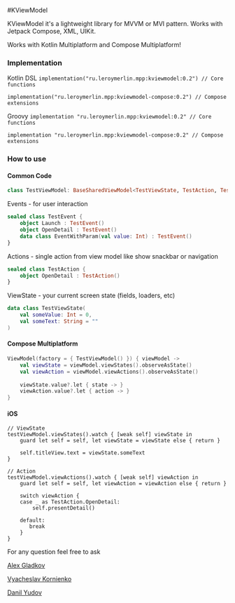 #KViewModel

KViewModel it's a lightweight library for MVVM or MVI pattern. 
Works with Jetpack Compose, XML, UIKit. 

Works with Kotlin Multiplatform and Compose Multiplatform!

### Implementation

Kotlin DSL
`implementation("ru.leroymerlin.mpp:kviewmodel:0.2") // Core functions`

`implementation("ru.leroymerlin.mpp:kviewmodel-compose:0.2") // Compose extensions`

Groovy
`implementation "ru.leroymerlin.mpp:kviewmodel:0.2" // Core functions`

`implementation "ru.leroymerlin.mpp:kviewmodel-compose:0.2" // Compose extensions`

### How to use

#### Common Code
```kotlin
class TestViewModel: BaseSharedViewModel<TestViewState, TestAction, TestEvent>()
```

Events - for user interaction
```kotlin
sealed class TestEvent {
    object Launch : TestEvent()
    object OpenDetail : TestEvent()
    data class EventWithParam(val value: Int) : TestEvent()
}
```

Actions - single action from view model like show snackbar or navigation
```kotlin
sealed class TestAction {
    object OpenDetail : TestAction()
}
```

ViewState - your current screen state (fields, loaders, etc)
```kotlin
data class TestViewState(
    val someValue: Int = 0,
    val someText: String = ""
)
```

#### Compose Multiplatform
```kotlin
ViewModel(factory = { TestViewModel() }) { viewModel ->
    val viewState = viewModel.viewStates().observeAsState()
    val viewAction = viewModel.viewActions().observeAsState()
    
    viewState.value?.let { state -> }
    viewAction.value?.let { action -> }
}
```

#### iOS 
```
// ViewState
testViewModel.viewStates().watch { [weak self] viewState in
    guard let self = self, let viewState = viewState else { return }
            
    self.titleView.text = viewState.someText 
}

// Action
testViewModel.viewActions().watch { [weak self] viewAction in
    guard let self = self, let viewAction = viewAction else { return }
            
    switch viewAction {
    case _ as TestAction.OpenDetail:
        self.presentDetail()
                
    default:
       break 
    }
}
```

For any question feel free to ask

[Alex Gladkov](aleksey.gladkov@leroymerlin.ru)

[Vyacheslav Kornienko](vyacheslav.kornienko@leroymerlin.ru)

[Danil Yudov](Danil.Iudov@leroymerlin.ru)